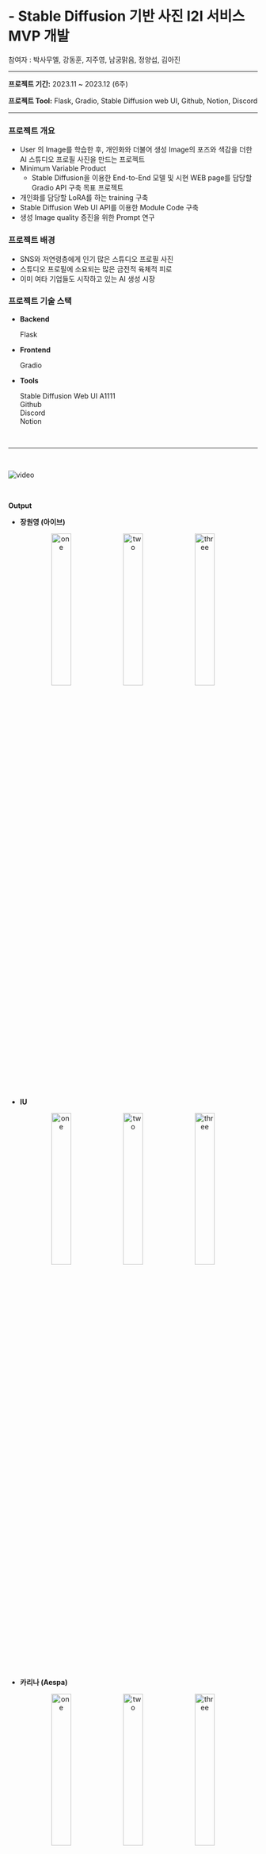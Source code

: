 # -	Stable Diffusion 기반 사진 I2I 서비스 MVP 개발

참여자 : 박사무엘, 강동훈, 지주영, 남궁맑음, 정양섭, 김아진

---

**프로젝트 기간:** 2023.11 ~ 2023.12 (6주)

**프로젝트 Tool:** Flask, Gradio, Stable Diffusion web UI, Github, Notion, Discord


---

### ****프로젝트 개요****

- User 의 Image를 학습한 후, 개인화와 더불어 생성 Image의 포즈와 색감을 더한 AI 스튜디오 프로필 사진을 만드는 프로젝트
- Minimum Variable Product
  	+ Stable Diffusion을 이용한 End-to-End 모델 및 시현 WEB page를 담당할 Gradio API 구축 목표 프로젝트
- 개인화를 담당할 LoRA를 하는 training 구축
- Stable Diffusion Web UI API를 이용한  Module Code 구축
- 생성 Image quality 증진을 위한 Prompt 연구

### 프로젝트 배경

- SNS와 저연령층에게 인기 많은 스튜디오 프로필 사진
- 스튜디오 프로필에 소요되는 많은 금전적 육체적 피로
- 이미 여타 기업들도 시작하고 있는 AI 생성 시장

### 프로젝트 기술 스택

- **Backend**
    
    Flask
    
- **Frontend**
    
    Gradio
    
- **Tools**
    
    Stable Diffusion Web UI A1111 <br> Github <br> Discord <br> Notion
    
<br>

---

<br/>

![video](./asset/video.gif)

<br/>

**Output**
<br>

- **장원영 (아이브)**
<p align="center">
	<img src="./asset/outputs/Untitled 10.png" alt="one" width="28%" height="28%" />
	<img src="./asset/outputs/Untitled 11.png" alt="two" width="28%" height="28%" />
	<img src="./asset/outputs/Untitled 12.png" alt="three" width="28%" height="28%" />
 	<figcaption align="center"></figcaption>
</p>

<br>

- **IU**

<p align="center">
	<img src="./asset/outputs/Untitled 13.png" alt="one" width="28%" height="28%" />
	<img src="./asset/outputs/Untitled 14.png" alt="two" width="28%" height="28%" />
	<img src="./asset/outputs/Untitled 15.png" alt="three" width="28%" height="28%" />
	<figcaption align="center"></figcaption>
</p>


<br/>

- **카리나 (Aespa)**

<p align="center">
	<img src="./asset/outputs/Untitled 16.png" alt="one" width="28%" height="28%" />
	<img src="./asset/outputs/Untitled 17.png" alt="two" width="28%" height="28%" />
	<img src="./asset/outputs/Untitled 18.png" alt="three" width="28%" height="28%" />
	<figcaption align="center"></figcaption>
</p>


<br>


### 개발 인원

| 이름   | 담당 업무                                                                                                                                                                                                 |
|--------|-----------------------------------------------------------------------------------------------------------------------------------------------------------------------------------------------------------|
| 박사무엘 | - Base model code 구축 <br> - Stable Diffusion을 활용한 model Module code 구축<br>- Image Concept에 맞는 Prompt Reasearch and Development 개선 |
| 강동훈 | - LoRA Reasearch <br> - LoRA training code 구현                                     |
| 지주영 | - Base Prompt 구축 및 Reasearch and Development                                     |
| 김아진 | - Preprocess 및 데이터 수집                                     |
| 정양섭 | - Web page를 담당할 Gradio API 구축 <br> - API 를 연동할 Code 구축 <br> - Git Maintance                                     |
| 남궁맑음 | - 두개의 온프레미스 Local server를 이용한 환경 구축 <br> - Flask API를 구축                                     |

<br>

## 프로젝트 진행 과정

1. 유저의 이미지 10장을 통해 Easy-Photo의 train 후 user의 LoRA 생성한다.
2. 생성된 LoRA를 프롬프트에 추가한다
3. Generation Inference start
4. T2I로 이미지의 뼈대와 포즈 및 유저의 얼굴 생성한다.
5. user의 LoRA 와 손 등을 후보정 수행한다.
6. T2I의 output을 I2I로 처리하여 이미지의 tone-filter 를 denoise 미화작업을 수행한다.
7. user의 LoRA 와 손 등을 다시 한번 더 후보정 수행한다. (이미지가 denoise를 통해 변한 부분을 변동없게 하기 위해서)
8. I2I를 다시 한번더 진행, 하지만 이번에는 Denoise를 낮게 주고, 해상도를 만을 높이면서 detail up을 목적으로 upscale 진행한다.
9. 최종적인 이미지를 생성후, Graido로 전송한다.
10. Gradio를 통해 user에게 출력하여 보여줍니다.

<br>

![image](./asset/Untitled%209.png)

<br>

### 프로젝트 담당 진행 과정

1. Stable Diffusion T2I, I2I, 그리고 Upscale을 위한 코드 구축
2. 추가적인 기능들을 담당할 Module 구현 
3. Generated Image quality를 위한 Prompt 및 여러 추가 LoRA 모델 연구

<br>

### 프로젝트 구현 내용

1. **T2I, I2I, Upscale**

![image](./asset/Untitled%208.png)

<br>

1. **T2I** user의 얼굴 학습 user의 이미지를 받아 학습을 진행하여 LoRA를 만든뒤, 저희가 만든 Prompt를 기반으로 ControlNet 기법을 통해 생성의 마지막단에 Conditioning을 추가하여 Pose를 같이 구현합니다. 보정 Adetailer를 통해 보정할 부분을 Detection model; Yolov8 모델을 통해 얼굴과 손을 dection을 진행하고, 보정하는 부분 만을 Inpainting 기법을 통해 inpaint 할 부분에 전용 Prompt를 따로 주어, TextToImg 단계에서 같이 생성합니다.

<br>

2. **I2I** 미화 작업 T2I의 output img를 i2i단에서의 base img 기반을 두어 생성을 시도합니다. I2I 단계에서는 T2I와 다른 Prompt를 두어서 Img의 느낌과 색감을 다르게 생성하는것에 초점을 두고 생성합니다. 하지만 Denoise를 크게 주지 않는선에서만 생성을 시도합니다. 보정 T2I에서와 마찬가지로, Adetailer를 통해 같은 부위를 decting하고, 어그러지는 부위가 없도록 방지합니다.

<br>

3. **Upscale** 해상도 증가와 디테일 부분 캐치 I2I의 output img를 그대로 base 기반으로 두고, denoise를 아주 낮게 설정한다. 그리고 ControlNet의 tile_Resample preprocess 기법을 통해 다시 샘플링을 따르면서 해상도를 늘리는 작업을 수행합니다. Script 해상도를 올리 때 여러가지 기법들이 존재하지만, webUI 내의 script의 Ultrasharp-upscale 을 이용해 해상도를 올리면서 디테일한 부분들을 더 자연스럽게 생성하게끔 합니다.

<br><br>


2. **기능 Module**

- **Adetailer**
    + 생성되는 이미지의 오류들을 Inpaint 기능을 이용하여 후 보정하는 기능을 API를 통해 구현.
    + 아래의 2사진은 원작자의 Adetailer 작동예시 Image


<p align="center">
	<img src="./asset/4. 모델 예시.png" alt="one" width="40%" height="50%" />
	<img src="./asset/4. 모델 예시2.png" alt="two" width="40%" height="50%" />
	<figcaption align="center"></figcaption>
</p>

<br>

- **ControlNet**
    + 아래와 같이 고른 사진의 pose estimation을 생성하는 Image에 Pose를 같이 생성되게끔 함


<p align="center">
	<img src="./asset/pose4.png.png" alt="one" width="40%" height="50%" />
	<img src="./asset/pose_result.png" alt="two" width="40%" height="50%" />
	<figcaption align="center"></figcaption>
</p>

<br>

3. **Prompt 및 여러 추가 LoRA 모델 연구**

- 프로젝트 내의 다양한 생성을 위한 LoRA 선별 및 실험을 하였음

![image](./asset/ex10%20detailed%20skin%20적용.png)

![image](./asset/ex10%20epicrealism%20안쓰는게%20프롬프트가%20지켜짐..png)

![image](./asset/90sflesh.png)

![image](./asset/add_detail.png)

![image](./asset/epicrealife.png)

![image](./asset/ex4.png)

![image](./asset/filmvelvia.png)


<br><br>

### 프로젝트 한계 및 개선 방안

**한계**

- 프로젝트의 시간이 부족하여 User 의 얼굴 학습하여 만드는 LoRA의 성능이 향상이 어려웠음
- 학습을 하는 구간이 생겨 오래 걸리는 한계가 존재 서비스를 위한 짧은 시간안에 생성하는것이 어려웠음
- 프로젝트의 데이터 로써 연예인 얼굴을 사용하여 쓰다보니 학습 데이터의 화질에 따라 성능이 천차만별이였음
- 자원이 부족함에 따른 베이스 모델 fine-tuning 못해봄

**개선 방안**

- 실제 배포를 통해 오래걸리는 서비스를 위한 로그인 기능 및 이메일에 User의 이미지를 보내는 기능
- Training time을 줄이는 code 개발
- 생성 image의 더 좋은 prompt 연구
- Dreambooth를 이용한 실사 베이스 모델 개발
